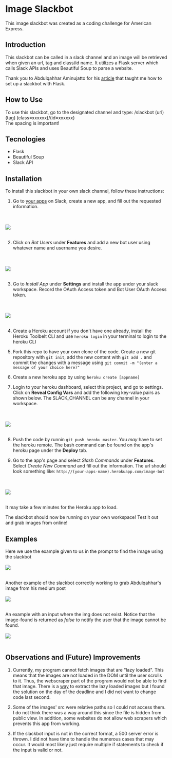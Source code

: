 # Image Slackbot

This image slackbot was created as a coding challenge for American Express.

## Introduction

This slackbot can be called in a slack channel and an image will be retrieved when given an url, tag and class/id name. It utilizes a Flask server which calls Slack APIs and uses Beautiful Soup to parse a website.

Thank you to Abdulqahhar Aminujatto for his [article](https://medium.com/the-andela-way/how-to-build-a-task-notification-bot-for-slack-with-python-part-1-333cb50985f4) that taught me how to set up a slackbot with Flask.

## How to Use
To use this slackbot, go to the designated channel and type: /slackbot (url) (tag) (class=xxxxxx)/(id=xxxxxx)
<br />
The spacing is important!

## Tecnologies
* Flask
* Beautiful Soup
* Slack API

## Installation

To install this slackbot in your own slack channel, follow these instructions:

1. Go to [your apps](https://api.slack.com/apps) on Slack, create a new app, and fill out the requested information.

<br />
<br />
<img src="./assets/images/new_app.JPG" align="center">
<br />
<br />

2. Click on *Bot Users* under __Features__ and add a new bot user using whatever name and username you desire.

<br />
<br />
<img src="./assets/images/add_bot_user.JPG" align="center">
<br />
<br />

3. Go to *Install App* under __Settings__ and install the app under your slack workspace. Record the OAuth Access token and Bot User OAuth Access token.

<br />
<br />
<img src="./assets/images/install_app.JPG" align="center">
<br />
<br />

4. Create a Heroku account if you don't have one already, install the Heroku Toolbelt CLI and use ```heroku login``` in your terminal to login to the heroku CLI

5. Fork this repo to have your own clone of the code. Create a new git repository with ```git init```, add the new content with ```git add .``` and commit the changes with a message using ```git commit -m "(enter a message of your choice here)"```

6. Create a new heroku app by using ```heroku create [appname]```

7. Login to your heroku dashboard, select this project, and go to settings. Click on __Reveal Config Vars__ and add the following key-value pairs as shown below. The SLACK_CHANNEL can be any channel in your workspace.

<br />
<br />
<img src="./assets/images/environment-variables.JPG" align="center">
<br />
<br />

8. Push the code by runnin ```git push heroku master```. You *may* have to set the heroku remote. The bash command can be found on the app's heroku page under the __Deploy__ tab.

9. Go to the app's page and select *Slash Commands* under __Features__. Select *Create New Command* and fill out the information. The url should look something like: ```http://(your-apps-name).herokuapp.com/image-bot```

<br />
<br />
<img src="./assets/images/slash-command.JPG" align="center">
<br />
<br />


It may take a few minutes for the Heroku app to load. 

The slackbot should now be running on your own workspace! Test it out and grab images from online!

## Examples

Here we use the example given to us in the prompt to find the image using the slackbot
<br />
<br />
<img src="./assets/images/correct-image1.gif" align="center">
<br />
<br />

Another example of the slackbot correctly working to grab Abdulqahhar's image from his medium post
<br />
<br />
<img src="./assets/images/correct-image2.gif" align="center">
<br />
<br />

An example with an input where the img does not exist. Notice that the image-found is returned as *false* to notify the user that the image cannot be found.
<br />
<br />
<img src="./assets/images/incorrect-image.gif" align="center">
<br />
<br />

## Observations and (Future) Improvements

1. Currently, my program cannot fetch images that are "lazy loaded". This means that the images are not loaded in the DOM until the user scrolls to it. Thus, the webscraper part of the program would not be able to find that image. There is a [way](https://stackoverflow.com/questions/40777864/retrieving-all-information-from-page-beautifulsoup) to extract the lazy loaded images but I found the solution on the day of the deadline and I did not want to change code last second.

2. Some of the images' src were relative paths so I could not access them. I do not think there was a way around this since the file is hidden from public view. In addition, some websites do not allow web scrapers which prevents this app from working.

3. If the slackbot input is not in the correct format, a 500 server error is thrown. I did not have time to handle the numerous cases that may occur. It would most likely just require multiple if statements to check if the input is valid or not.

